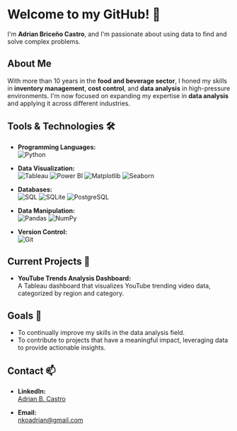 # Welcome to my GitHub! 👋

I'm **Adrian Briceño Castro**, and I'm passionate about using data to find and solve complex problems.

## About Me
With more than 10 years in the **food and beverage sector**, I honed my skills in **inventory management**, **cost control**, and **data analysis** in high-pressure environments. I'm now focused on expanding my expertise in **data analysis** and applying it across different industries.

## Tools & Technologies 🛠️

- **Programming Languages:**  
  ![Python](https://img.shields.io/badge/-Python-3776AB?logo=python&logoColor=white&style=flat-square)
  
- **Data Visualization:**  
  ![Tableau](https://img.shields.io/badge/-Tableau-E97627?logo=tableau&logoColor=white&style=flat-square)
  ![Power BI](https://img.shields.io/badge/-Power%20BI-F2C811?logo=power-bi&logoColor=black&style=flat-square)
  ![Matplotlib](https://img.shields.io/badge/-Matplotlib-11557C?logo=matplotlib&logoColor=white&style=flat-square)
  ![Seaborn](https://img.shields.io/badge/-Seaborn-1F77B4?logo=seaborn&logoColor=white&style=flat-square)

- **Databases:**  
  ![SQL](https://img.shields.io/badge/-SQL-4479A1?logo=postgresql&logoColor=white&style=flat-square)
  ![SQLite](https://img.shields.io/badge/-SQLite-003B57?logo=sqlite&logoColor=white&style=flat-square)
  ![PostgreSQL](https://img.shields.io/badge/-PostgreSQL-336791?logo=postgresql&logoColor=white&style=flat-square)

- **Data Manipulation:**  
  ![Pandas](https://img.shields.io/badge/-Pandas-150458?logo=pandas&logoColor=white&style=flat-square)
  ![NumPy](https://img.shields.io/badge/-NumPy-013243?logo=numpy&logoColor=white&style=flat-square)

- **Version Control:**  
  ![Git](https://img.shields.io/badge/-Git-F05032?logo=git&logoColor=white&style=flat-square)

## Current Projects 🚀

- **YouTube Trends Analysis Dashboard:**  
  A Tableau dashboard that visualizes YouTube trending video data, categorized by region and category.

## Goals 🎯

- To continually improve my skills in the data analysis field.
- To contribute to projects that have a meaningful impact, leveraging data to provide actionable insights.

## Contact 📫

- **LinkedIn:**  
  [Adrian B. Castro](https://www.linkedin.com/in/adrian-b-castro77/)
  
- **Email:**  
  [nkoadrian@gmail.com](mailto:nkoadrian@gmail.com)
